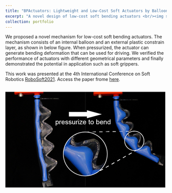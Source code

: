 ```yaml
---
title: "BPActuators: Lightweight and Low-Cost Soft Actuators by Balloons and Plastics"
excerpt: "A novel design of low-cost soft bending actuators <br/><img src='/images/projectImages/bpactuators.png'>"
collection: portfolio
---
```


We proposed a novel mechanism for low-cost soft bending actuators. The mechanism consists of an internal balloon and an external plastic constrain layer, as shown in below figure. When pressurized, the actuator can generate bending deformation that can be used for driving. We verified the performance of actuators with different geometrical parameters and finally demonstrated the potential in application such as soft grippers.

This work was presented at the 4th International Conference on Soft Robotics [RoboSoft2021](http://www.robosoft2020.org/). Access the paper frome [here](http://arxiv.org/abs/2103.01409).

<br/><img src='/images/projectImages/bpactuators.png'>